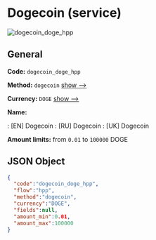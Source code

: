 
# Dogecoin (service) 
![dogecoin_doge_hpp](https://static.openfintech.io/payment_methods/dogecoin_doge_hpp/logo.svg?w=400&c=v0.59.26#w200)  

## General 
 
**Code:** `dogecoin_doge_hpp` 
 
**Method:** `dogecoin` 
 [show -->](/payment-methods/dogecoin/) 
 
**Currency:** `DOGE` [show -->](/currencies/DOGE/) 
 
**Name:** 
 
:	[EN] Dogecoin 
:	[RU] Dogecoin 
:	[UK] Dogecoin 
 
**Amount limits:** from `0.01` to `100000` DOGE 

## JSON Object 

```json
{
  "code":"dogecoin_doge_hpp",
  "flow":"hpp",
  "method":"dogecoin",
  "currency":"DOGE",
  "fields":null,
  "amount_min":0.01,
  "amount_max":100000
}
```  
